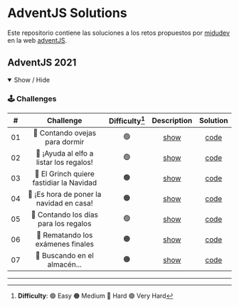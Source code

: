 # AdventJS Solutions

Este repositorio contiene las soluciones a los retos propuestos por [midudev](https://github.com/midudev) en la web [adventJS](https://adventjs.dev/es).

## AdventJS 2021

<details open>

<summary>Show / Hide</summary>

### 🕹️ Challenges

|  #  |                Challenge                 | Difficulty[^1] |                   Description                   |           Solution           |
| :-: | :--------------------------------------: | :------------: | :---------------------------------------------: | :--------------------------: |
| 01  |      🐑 Contando ovejas para dormir      |       🟢       | [show](https://2021.adventjs.dev/challenges/01) | [code](./2021/Challenge-01/) |
| 02  | 🎅 ¡Ayuda al elfo a listar los regalos!  |       🟢       | [show](https://2021.adventjs.dev/challenges/02) | [code](./2021/Challenge-02/) |
| 03  | 🎅 El Grinch quiere fastidiar la Navidad |       🟠       | [show](https://2021.adventjs.dev/challenges/03) | [code](./2021/Challenge-03/) |
| 04  | 🎄 ¡Es hora de poner la navidad en casa! |       🟠       | [show](https://2021.adventjs.dev/challenges/04) | [code](./2021/Challenge-04/) |
| 05  |  🎁 Contando los días para los regalos   |       🟢       | [show](https://2021.adventjs.dev/challenges/05) | [code](./2021/Challenge-05/) |
| 06  |    🧮 Rematando los exámenes finales     |       🟠       | [show](https://2021.adventjs.dev/challenges/06) | [code](./2021/Challenge-06/) |
| 07  |       🏪 Buscando en el almacén...       |       🟠       | [show](https://2021.adventjs.dev/challenges/07) | [code](./2021/Challenge-07/) |

</details>

<!-- ## Adventjs 2022

<details open>

<summary>Show / Hide</summary>

### 🕹️ Challenges

|  #  |                Challenge                 | Difficulty[^1] |     Source      |
| :-: | :--------------------------------------: | :------------: | :-------------: |
| 01  |   Automating Christmas gift wrapping!    |       🟢       | [code](./2022/) |
| 02  |  Nobody wants to do extra hours at work  |       🟢       | [code](./2022/) |
| 03  | How many packs of gifts can Santa carry? |       🟢       | [code](./2022/) |
| 04  |     Box inside a box and another...      |       🟠       | [code](./2022/) |
| 05  |         Optimizing Santa's trips         |       🔴       | [code](./2022/) |
| 06  |        Creating xmas decorations         |       🟠       | [code](./2022/) |
| 07  |          Doing gifts inventory           |       🟢       | [code](./2022/) |
| 08  |           We need a mechanic!            |       🟠       | [code](./2022/) |
| 09  |            Crazy Xmas lights             |       🟢       | [code](./2022/) |
| 10  |       The Santa Claus sleigh jump        |       🟠       | [code](./2022/) |
| 11  |       Santa Claus is Scrum Master        |       🔴       | [code](./2022/) |
| 12  |          Electric sleighs, wow!          |       🟠       | [code](./2022/) |
| 13  |      Backups for Santa Claus files       |       🟢       | [code](./2022/) |
| 14  |              The best path               |       🟠       | [code](./2022/) |
| 15  |      Decorating the Christmas tree       |       🟠       | [code](./2022/) |
| 16  |       Fixing Santa Claus' letters        |       🔴       | [code](./2022/) |
| 17  |          Carrying gifts in bags          |       🟠       | [code](./2022/) |
| 18  |            We ran out of ink!            |       🟢       | [code](./2022/) |
| 19  |            Sorting the toys!             |       🟢       | [code](./2022/) |
| 20  |          More challenging trips          |       🔴       | [code](./2022/) |
| 21  |         Creating the gifts table         |       🟠       | [code](./2022/) |
| 22  |            The lights in sync            |       🟢       | [code](./2022/) |
| 23  |           Santa Claus Compiler           |       🔴       | [code](./2022/) |
| 24  |       The last challenge is a maze       |       🔴       | [code](./2022/) |

</details> -->

---

[^1]: **Difficulty**: 🟢 Easy 🟠 Medium 🔴 Hard 🟣 Very Hard
